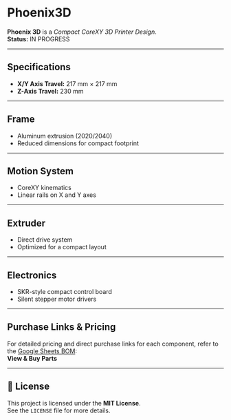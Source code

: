 # Phoenix3D

**Phoenix 3D** is a *Compact CoreXY 3D Printer Design*.  
**Status:** IN PROGRESS

---

## Specifications

- **X/Y Axis Travel:** 217 mm × 217 mm  
- **Z-Axis Travel:** 230 mm  

---

## Frame

- Aluminum extrusion (2020/2040)  
- Reduced dimensions for compact footprint

---

## Motion System

- CoreXY kinematics  
- Linear rails on X and Y axes

---

## Extruder

- Direct drive system  
- Optimized for a compact layout

---

## Electronics

- SKR-style compact control board  
- Silent stepper motor drivers

---

## Purchase Links & Pricing

For detailed pricing and direct purchase links for each component, refer to the [Google Sheets BOM](#):  
**View & Buy Parts**

---

## 📄 License

This project is licensed under the **MIT License**.  
See the `LICENSE` file for more details.
